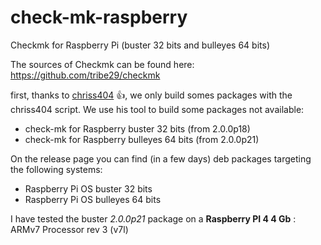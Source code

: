 # check-mk-raspberry
Checkmk for Raspberry Pi (buster 32 bits and bulleyes 64 bits)

The sources of Checkmk can be found here: https://github.com/tribe29/checkmk

first, thanks to [chriss404](https://github.com/chrisss404/check-mk-arm) :+1:, we only build somes packages with the chriss404 script.
We use his tool to build some packages not available:

- check-mk for Raspberry buster 32 bits (from 2.0.0p18)
- check-mk for Raspberry bulleyes 64 bits (from 2.0.0p21)

On the release page you can find (in a few days) deb packages targeting the following systems:
- Raspberry Pi OS buster 32 bits
- Raspberry Pi OS bulleyes 64 bits

I have tested the buster  *2.0.0p21* package on a **Raspberry PI 4 4 Gb** : ARMv7 Processor rev 3 (v7l)

